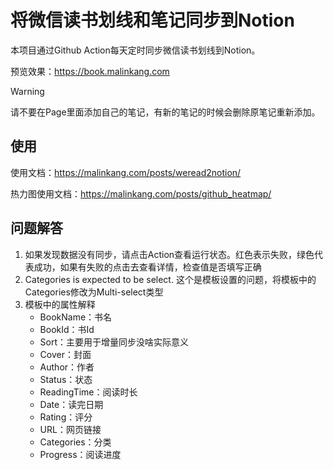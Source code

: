 # 将微信读书划线和笔记同步到Notion


本项目通过Github Action每天定时同步微信读书划线到Notion。

预览效果：https://book.malinkang.com

> [!WARNING]  
> 请不要在Page里面添加自己的笔记，有新的笔记的时候会删除原笔记重新添加。


## 使用

使用文档：https://malinkang.com/posts/weread2notion/

热力图使用文档：https://malinkang.com/posts/github_heatmap/


## 问题解答

1. 如果发现数据没有同步，请点击Action查看运行状态。红色表示失败，绿色代表成功，如果有失败的点击去查看详情，检查值是否填写正确
2. Categories is expected to be select. 这个是模板设置的问题，将模板中的Categories修改为Multi-select类型
3. 模板中的属性解释
    * BookName：书名
    * BookId：书Id
    * Sort：主要用于增量同步没啥实际意义
    * Cover：封面
    * Author：作者
    * Status：状态
    * ReadingTime：阅读时长
    * Date：读完日期
    * Rating：评分
    * URL：网页链接
    * Categories：分类
    * Progress：阅读进度
